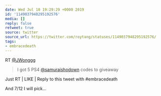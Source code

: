 ```yaml
---
date: Wed Jul 10 19:29:29 +0000 2019
id: '1149037948295192576'
media: []
reply: false
retweet: true
source: twitter
source_url: https://twitter.com/roytang/statuses/1149037948295192576/
tags:
- embracedeath
---
```


RT [@JWonggg](https://twitter.com/JWonggg/)

>  I got 5 PS4 [@samuraishodown](https://twitter.com/samuraishodown/) codes to giveaway

Just RT | LIKE | Reply to this tweet with #embracedeath 

And 7/12 I will pick…